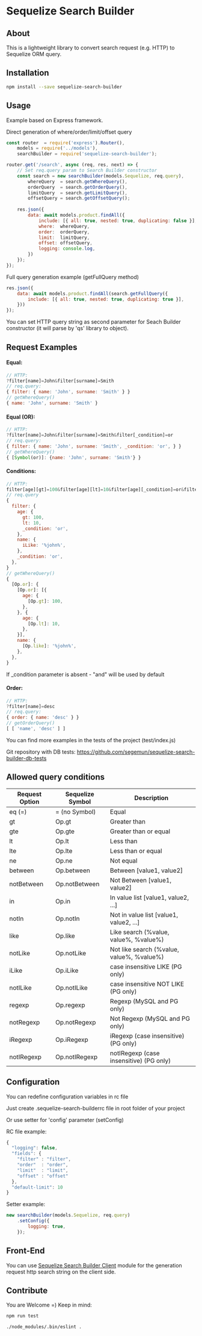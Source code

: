 # Sequelize Search Builder
## About
This is a lightweight library to convert search request (e.g. HTTP) to Sequelize ORM query.

## Installation
```bash
npm install --save sequelize-search-builder
```

## Usage
Example based on Express framework.

Direct generation of where/order/limit/offset query
```javascript
const router  = require('express').Router(),
    models = require('../models'),
    searchBuilder = require('sequelize-search-builder');

router.get('/search', async (req, res, next) => {
    // Set req.query param to Search Builder constructor
    const search = new searchBuilder(models.Sequelize, req.query),
        whereQuery  = search.getWhereQuery(),
        orderQuery  = search.getOrderQuery(),
        limitQuery  = search.getLimitQuery(),
        offsetQuery = search.getOffsetQuery();
    
    res.json({
        data: await models.product.findAll({
            include: [{ all: true, nested: true, duplicating: false }],
            where:  whereQuery,
            order:  orderQuery,
            limit:  limitQuery,
            offset: offsetQuery,
            logging: console.log,
        })
    });
});
```
Full query generation example (getFullQuery method)
```javascript
res.json({
    data: await models.product.findAll(search.getFullQuery({
        include: [{ all: true, nested: true, duplicating: true }],
    }))
});
```

You can set HTTP query string as second parameter for Seach Builder constructor (it will parse by 'qs' library to object).

## Request Examples

#### Equal:
```javascript
// HTTP:
?filter[name]=John&filter[surname]=Smith
// req.query:
{ filter: { name: 'John', surname: 'Smith' } }
// getWhereQuery()
{ name: 'John', surname: 'Smith' }
```

#### Equal (OR):
```javascript
// HTTP:
?filter[name]=John&filter[surname]=Smith&filter[_condition]=or
// req.query:
{ filter: { name: 'John', surname: 'Smith', _condition: 'or', } }
// getWhereQuery()
{ [Symbol(or)]: {name: 'John', surname: 'Smith'} }
```

#### Conditions:
```javascript
// HTTP:
filter[age][gt]=100&filter[age][lt]=10&filter[age][_condition]=or&filter[name][iLike]=%john%&filter[_condition]=or
// req.query
{
  filter: {
    age: {
      gt: 100,
      lt: 10,
      _condition: 'or',
    },
    name: {
      iLike: '%john%',
    },
    _condition: 'or',
  },
}
// getWhereQuery()
{
  [Op.or]: {
    [Op.or]: [{
      age: {
        [Op.gt]: 100,
      },
    }, {
      age: {
        [Op.lt]: 10,
      },
    }],
    name: {
      [Op.like]: '%john%',
    },
  },
}
```

If _condition parameter is absent - "and" will be used by default

#### Order:
```javascript
// HTTP:
?filter[name]=desc
// req.query:
{ order: { name: 'desc' } }
// getOrderQuery()
[ [ 'name', 'desc' ] ]
```

You can find more examples in the tests of the project (test/index.js)

Git repository with DB tests: https://github.com/segemun/sequelize-search-builder-db-tests

## Allowed query conditions
| Request Option|Sequelize Symbol         |Description |
|---------------|-------------------------|------------|
| eq (=)        | = (no Symbol)           | Equal
| gt            | Op.gt         | Greater than
| gte           | Op.gte        | Greater than or equal
| lt            | Op.lt         | Less than
| lte           | Op.lte        | Less than or equal
| ne            | Op.ne         | Not equal
| between       | Op.between    | Between [value1, value2]
| notBetween    | Op.notBetween | Not Between [value1, value2]
| in            | Op.in         | In value list [value1, value2, ...]
| notIn         | Op.notIn      | Not in value list [value1, value2, ...]
| like          | Op.like       | Like search (%value, value%, %value%)
| notLike       | Op.notLike    | Not like search (%value, value%, %value%)
| iLike         | Op.iLike      | case insensitive LIKE (PG only)
| notILike      | Op.notILike   | case insensitive NOT LIKE (PG only)
| regexp        | Op.regexp     | Regexp (MySQL and PG only)
| notRegexp     | Op.notRegexp  | Not Regexp (MySQL and PG only)
| iRegexp       | Op.iRegexp    | iRegexp (case insensitive) (PG only)
| notIRegexp    | Op.notIRegexp | notIRegexp (case insensitive) (PG only)

## Configuration

You can redefine configuration variables in rc file

Just create .sequelize-search-builderrc file in root folder of your project

Or use setter for 'config' parameter (setConfig)

RC file example: 

```javascript
{
  "logging": false,
  "fields": {
    "filter" : "filter",
    "order"  : "order",
    "limit"  : "limit",
    "offset" : "offset"
  },
  "default-limit": 10
}
```

Setter example:

```javascript
new searchBuilder(models.Sequelize, req.query)
    .setConfig({
        logging: true,
    });
```

## Front-End
You can use [Sequelize Search Builder Client](http://github.com/segemun/sequelize-search-builder-client) module for the generation request http search string on the client side.

## Contribute
You are Welcome =)
Keep in mind:
```sh
npm run test
```
```sh
./node_modules/.bin/eslint .
```

